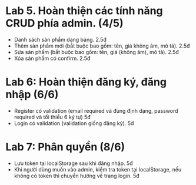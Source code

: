 # Lab 5. Hoàn thiện các tính năng CRUD phía admin. (4/5)

- Danh sách sản phẩm dạng bảng. 2.5đ
- Thêm sản phẩm mới (bắt buộc bao gồm: tên, giá không âm, mô tả). 2.5đ
- Sửa sản phẩm (bắt buộc bao gồm: tên, giá (không âm), mô tả). 2.5đ
- Xóa sản phẩm có confirm. 2.5đ

# Lab 6: Hoàn thiện đăng ký, đăng nhập (6/6)

- Register có validation (email required và đúng định dạng, password required và tối thiểu 6 ký tự) 5đ
- Login có validation (validation giống đăng ký). 5đ

# Lab 7: Phân quyền (8/6)

- Lưu token tại localStorage sau khi đăng nhập. 5đ
- Khi người dùng muốn vào admin, kiểm tra token tại localStorage, nếu không có token thì chuyển hướng về trang login. 5đ

